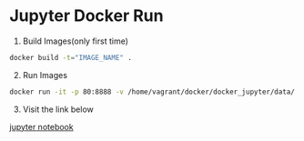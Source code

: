 
# Jupyter Docker Run

1. Build Images(only first time)

```bash
docker build -t="IMAGE_NAME" .
```

2. Run Images

```bash
docker run -it -p 80:8888 -v /home/vagrant/docker/docker_jupyter/data/:/home/jovyan/work jupyter/datascience-notebook start-notebook.sh --NotebookApp.password='sha1:f18429b2bbdd:4c5388cfcfa528685f6f0cbc35c1a439a793aa51'
```

3. Visit the link below

[jupyter notebook](http://localhost:8080/)
